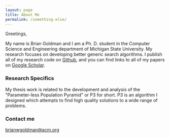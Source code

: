 ```yaml
---
layout: page
title: About Me
permalink: /something-else/
---
```


Greetings,

My name is Brian Goldman and I am a Ph. D. student in the Computer Science and Engineering department
of Michigan State University. My research focuses on developing better generic search algorithms.
I publish all of my research code on [Github](https://github.com/brianwgoldman), and you can find links to all of my papers on [Google Scholar](https://scholar.google.com/citations?user=bfwfGycAAAAJ&hl=en).

### Research Specifics

My thesis work is related to the development and analysis of the "Parameter-less Population Pyramid" or P3 for short.
P3 is an algorithm I designed which attempts to find high quality solutions to a wide range of problems.

### Contact me

[brianwgoldman@acm.org](brianwgoldman@acm.org)
